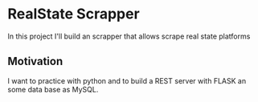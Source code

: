 # RealState Scrapper

In this project I'll build an scrapper that allows scrape real state platforms

## Motivation

I want to practice with python and to build a REST server with FLASK an some data base as MySQL.